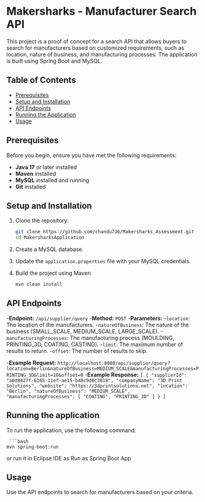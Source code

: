 # Makersharks - Manufacturer Search API

This project is a proof of concept for a search API that allows buyers to search for manufacturers based on customized requirements, such as location, nature of business, and manufacturing processes. The application is built using Spring Boot and MySQL.

## Table of Contents

- [Prerequisites](#prerequisites)
- [Setup and Installation](#setup-and-installation)
- [API Endpoints](#api-endpoints)
- [Running the Application](#running-the-application)
- [Usage](#usage)

## Prerequisites

Before you begin, ensure you have met the following requirements:

- **Java 17** or later installed
- **Maven** installed
- **MySQL** installed and running
- **Git** installed

## Setup and Installation

1. Clone the repository:

   ```bash
   git clone https://github.com/chandu736/Makersharks_Assessment.git
   cd MakersharksApplication

2. Create a MySQL database.
3. Update the `application.properties` file with your MySQL credentials.
4. Build the project using Maven

   ```bash
   mvn clean install
## API Endpoints
-**Endpoint:** `/api/supplier/query` 
-**Method:** `POST`
-**Parameters:** 
   -`location`: The location of the manufacturers.
   -`natureOfBusiness`: The nature of the business (SMALL_SCALE, MEDIUM_SCALE, LARGE_SCALE).
   -`manufacturingProcesses`: The manufacturing process (MOULDING, PRINTING_3D, COATING, CASTING).
   -`limit`: The maximum number of results to return.
   -`offset`: The number of results to skip.

   -**Example Request:** `http://localhost:8080/api/supplier/query?location=Berlin&natureOfBusiness=MEDIUM_SCALE&manufacturingProcesses=PRINTING_3D&limit=10&offset=0`
   -**Example Response:** 
   `[
    {
        "supplierId": "a0d8427f-6165-11ef-ae15-b48c9d6c3818",
        "companyName": "3D Print Solutions",
        "website": "https://3dprintsolutions.net",
        "location": "Berlin",
        "natureOfBusiness": "MEDIUM_SCALE",
        "manufacturingProcesses": [
            "COATING",
            "PRINTING_3D"
        ]
    }
]`

 ## Running the application
 To run the application, use the following command:

     ```bash
    mvn spring-boot:run
or run it in Eclipse IDE as Run as Spring Boot App
## Usage
Use the API endpoints to search for manufacturers based on your criteria.
